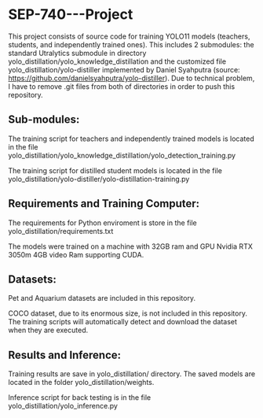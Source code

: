 # SEP-740---Project

This project consists of source code for training YOLO11 models (teachers, students, and independently trained ones). This includes 2 submodules: the standard Utralytics submodule in directory yolo_distillation/yolo_knowledge_distillation and the customized file yolo_distillation/yolo-distiller implemented by Daniel Syahputra (source: https://github.com/danielsyahputra/yolo-distiller). Due to technical problem, I have to remove .git files from both of directories in order to push this repository.

## Sub-modules:
The training script for teachers and independently trained models is located in the file yolo_distillation/yolo_knowledge_distillation/yolo_detection_training.py

The training script for distilled student models is located in the file yolo_distillation/yolo-distiller/yolo-distillation-training.py

## Requirements and Training Computer:
The requirements for Python enviroment is store in the file yolo_distillation/requirements.txt

The models were trained on a machine with 32GB ram and GPU Nvidia RTX 3050m 4GB video Ram supporting CUDA.

## Datasets:

Pet and Aquarium datasets are included in this repository.

COCO dataset, due to its enormous size, is not included in this repository. The training scripts will automatically detect and download the dataset when they are executed.

## Results and Inference:
Training results are save in yolo_distillation/ directory. The saved models are located in the folder yolo_distillation/weights.

Inference script for back testing is in the file yolo_distillation/yolo_inference.py
